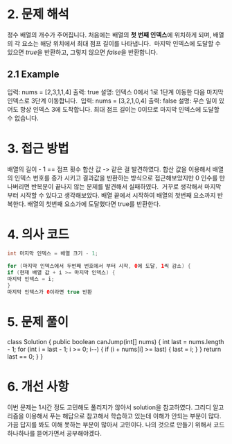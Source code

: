 # 2. 문제 해석
정수 배열의 개수가 주어집니다. 처음에는 배열의 **첫 번째 인덱스**에 위치하게 되며, 배열의 각 요소는 해당 위치에서 최대 점프 길이를 나타냅니다.
​
마지막 인덱스에 도달할 수 있으면 *true*을 반환하고, 그렇지 않으면 *false*을 반환합니다.
## 2.1 Example
입력: nums = [2,3,1,1,4]
출력: true
설명: 인덱스 0에서 1로 1단계 이동한 다음 마지막 인덱스로 3단계 이동합니다.
​
입력: nums = [3,2,1,0,4]
출력: false
설명: 무슨 일이 있어도 항상 인덱스 3에 도착합니다. 최대 점프 길이는 0이므로 마지막 인덱스에 도달할 수 없습니다.
# 3. 접근 방법
배열의 길이 - 1 == 점프 횟수 합산 값 -> 같은 걸 발견하였다. 합산 값을 이용해서 배열의 인덱스 번호를 증가 시키고 결과값을 반환하는 방식으로 접근해보았지만 0 인수를 만나버리면 반복문이 끝나지 않는 문제를 발견해서 실패하였다.
​
거꾸로 생각해서 마지막부터 시작할 수 있다고 생각해보았다. 배열 끝에서 시작하여 배열의 첫번째 요소까지 반복한다. 배열의 첫번째 요소가에 도달했다면 true를 반환한다.
# 4. 의사 코드
```java
int 마지막 인덱스 = 배열 크기 - 1;
​
for (마지막 인덱스에서 두번째 번호에서 부터 시작, 0에 도달, 1씩 감소) {
if (현재 배열 값 + i >= 마지막 인덱스) {
마지막 인덱스 = i;
}
마지막 인덱스가 0이라면 true 반환
```
# 5. 문제 풀이
class Solution {
public boolean canJump(int[] nums) {
int last = nums.length - 1;
for (int i = last - 1; i >= 0; i--) {
if (i + nums[i] >= last) {
last = i;
}
}
return last == 0;
}
}
​
# 6. 개선 사항
이번 문제는 1시간 정도 고민해도 풀리지가 않아서 solution을 참고하였다. 그리디 알고리즘을 이용해서 푸는 해답으로 참고해서 학습하고 있는데 이해가 안되는 부분이 많다. 가끔 답지를 봐도 이해 못하는 부분이 많아서 고민이다. 나의 것으로 만들기 위해서 코드 하나하나를 뜯어가면서 공부해야겠다.
​